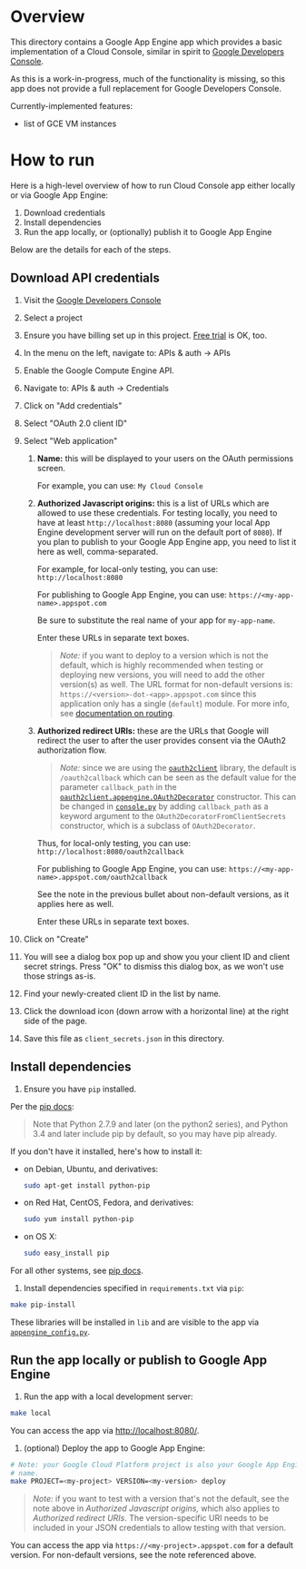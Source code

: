 # Overview

This directory contains a Google App Engine app which provides a basic
implementation of a Cloud Console, similar in spirit  to [Google Developers
Console](https://console.developers.google.com).

As this is a work-in-progress, much of the functionality is missing, so this app
does not provide a full replacement for Google Developers Console.

Currently-implemented features:

* list of GCE VM instances

# How to run

Here is a high-level overview of how to run Cloud Console app either locally
or via Google App Engine:

1. Download credentials
1. Install dependencies
1. Run the app locally, or (optionally) publish it to Google App Engine

Below are the details for each of the steps.

## Download API credentials

1. Visit the [Google Developers Console](https://console.developers.google.com)

1. Select a project

1. Ensure you have billing set up in this project.
   [Free trial](https://cloud.google.com/free-trial/) is OK, too.

1. In the menu on the left, navigate to: APIs & auth -> APIs

1. Enable the Google Compute Engine API.

1. Navigate to: APIs & auth -> Credentials

1. Click on "Add credentials"

1. Select "OAuth 2.0 client ID"

1. Select "Web application"

   1. **Name:** this will be displayed to your users on the OAuth
      permissions screen.

      For example, you can use: `My Cloud Console`

   1. **Authorized Javascript origins:** this is a list of URLs which are
      allowed to use these credentials. For testing locally, you need to have at
      least `http://localhost:8080` (assuming your local App Engine development
      server will run on the default port of `8080`). If you plan to publish to
      your Google App Engine app, you need to list it here as well,
      comma-separated.

      For example, for local-only testing, you can use:
      `http://localhost:8080`

      For publishing to Google App Engine, you can use:
      `https://<my-app-name>.appspot.com`

      Be sure to substitute the real name of your app for `my-app-name`.

      Enter these URLs in separate text boxes.

      > _Note:_ if you want to deploy to a version which is not the default,
      > which is highly recommended when testing or deploying new versions, you
      > will need to add the other version(s) as well. The URL format for
      > non-default versions is:
      > `https://<version>-dot-<app>.appspot.com`
      > since this application only has a single (`default`) module. For more
      > info, see [documentation on routing](https://cloud.google.com/appengine/docs/python/modules/routing).

   1. **Authorized redirect URIs:** these are the URLs that Google will redirect
      the user to after the user provides consent via the OAuth2 authorization
      flow.

      > _Note:_ since we are using the
      > [`oauth2client`](https://github.com/google/oauth2client) library, the
      > default is `/oauth2callback` which can be seen as the default value for
      > the parameter `callback_path` in the
      > [`oauth2client.appengine.OAuth2Decorator`](https://github.com/google/oauth2client/blob/master/oauth2client/appengine.py)
      > constructor. This can be changed in [`console.py`](console.py) by adding
      > `callback_path` as a keyword argument to the
      > `OAuth2DecoratorFromClientSecrets` constructor, which is a subclass of
      > `OAuth2Decorator`.

      Thus, for local-only testing, you can use:
      `http://localhost:8080/oauth2callback`

      For publishing to Google App Engine, you can use:
      `https://<my-app-name>.appspot.com/oauth2callback`

      See the note in the previous bullet about non-default versions, as it
      applies here as well.

      Enter these URLs in separate text boxes.

1. Click on "Create"

1. You will see a dialog box pop up and show you your client ID and client
   secret strings. Press "OK" to dismiss this dialog box, as we won't use those
   strings as-is.

1. Find your newly-created client ID in the list by name.

1. Click the download icon (down arrow with a horizontal line) at the right side
   of the page.

1. Save this file as `client_secrets.json` in this directory.

## Install dependencies

1. Ensure you have `pip` installed.

  Per the [pip docs](https://pip.pypa.io/en/stable/installing.html):

  > Note that Python 2.7.9 and later (on the python2 series), and Python 3.4 and
  > later include pip by default, so you may have pip already.

  If you don't have it installed, here's how to install it:

  * on Debian, Ubuntu, and derivatives:

    ```bash
    sudo apt-get install python-pip
    ```

  * on Red Hat, CentOS, Fedora, and derivatives:

    ```bash
    sudo yum install python-pip
    ```

  * on OS X:

    ```bash
    sudo easy_install pip
    ```

  For all other systems, see [pip docs](https://pip.pypa.io/en/stable/installing.html).

1. Install dependencies specified in `requirements.txt` via `pip`:

  ```bash
  make pip-install
  ```

  These libraries will be installed in `lib` and are visible to the app via
  [`appengine_config.py`](appengine_config.py).

## Run the app locally or publish to Google App Engine

1. Run the app with a local development server:

  ```bash
  make local
  ```

  You can access the app via [http://localhost:8080/](http://localhost:8080/).

1. (optional) Deploy the app to Google App Engine:

  ```bash
  # Note: your Google Cloud Platform project is also your Google App Engine app
  # name.
  make PROJECT=<my-project> VERSION=<my-version> deploy
  ```

  > _Note:_ if you want to test with a version that's not the default, see the
  > note above in _Authorized Javascript origins,_ which also applies to
  > _Authorized redirect URIs_. The version-specific URI needs to be
  > included in your JSON credentials to allow testing with that version.

  You can access the app via `https://<my-project>.appspot.com` for a default
  version. For non-default versions, see the note referenced above.
